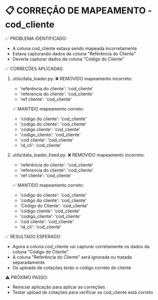 📋 CORREÇÃO DE MAPEAMENTO - cod_cliente
=============================================

✅ PROBLEMA IDENTIFICADO:
- A coluna cod_cliente estava sendo mapeada incorretamente
- Estava capturando dados da coluna "Referência do Cliente" 
- Deveria capturar dados da coluna "Código do Cliente"

✅ CORREÇÕES APLICADAS:

1. utils/data_loader.py:
   ❌ REMOVIDO mapeamento incorreto:
   - 'referência do cliente': 'cod_cliente'
   - 'referencia do cliente': 'cod_cliente' 
   - 'ref cliente': 'cod_cliente'
   
   ✅ MANTIDO mapeamento correto:
   - 'código do cliente': 'cod_cliente'
   - 'codigo do cliente': 'cod_cliente'
   - 'código cliente': 'cod_cliente'
   - 'codigo_cliente': 'cod_cliente'
   - 'cod cliente': 'cod_cliente'
   - 'id_cli': 'cod_cliente'

2. utils/data_loader_fixed.py:
   ❌ REMOVIDO mapeamento incorreto:
   - 'referência do cliente': 'cod_cliente'
   - 'referencia do cliente': 'cod_cliente'
   - 'ref cliente': 'cod_cliente'
   
   ✅ MANTIDO mapeamento correto:
   - 'código do cliente': 'cod_cliente'
   - 'codigo do cliente': 'cod_cliente'
   - 'Código do Cliente': 'cod_cliente'
   - 'código cliente': 'cod_cliente'
   - 'codigo_cliente': 'cod_cliente'
   - 'cod cliente': 'cod_cliente'
   - 'id_cli': 'cod_cliente'

✅ RESULTADO ESPERADO:
- Agora a coluna cod_cliente vai capturar corretamente os dados da coluna "Código do Cliente"
- A coluna "Referência do Cliente" será ignorada ou tratada separadamente
- Os uploads de cotações terão o código correto do cliente

⚠️ PRÓXIMO PASSO:
- Reiniciar aplicação para aplicar as correções
- Testar upload de cotações para verificar se cod_cliente está correto
